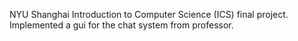 NYU Shanghai Introduction to Computer Science (ICS) final project. 
Implemented a gui for the chat system from professor. 
